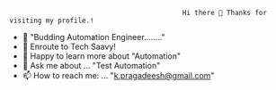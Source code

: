                                                Hi there 👋 Thanks for visiting my profile.!

- 🔭 "Budding Automation Engineer........" 
- 🌱 Enroute to Tech Saavy!
- 🤔 Happy to learn more about "Automation"
- 💬 Ask me about ... "Test Automation"
- 📫 How to reach me: ... "k.pragadeesh@gmail.com"

